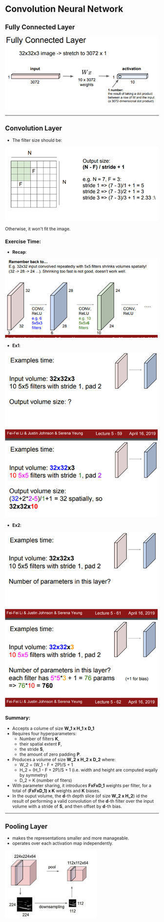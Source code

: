# Convolution Neural Network

## Fully Connected Layer
<img src="https://github.com/kkoo1122/Learning-From-cs231/blob/master/image/fully_connected_layer.png" alt="drawing" width="500"/>

---
## Convolution Layer
- The filter size should be:
<img src="https://github.com/kkoo1122/Learning-From-cs231/blob/master/image/cnn_window_size.png" alt="drawing" width="500"/>

Otherwise, it won't fit the image.

### Exercise Time:

- **Recap**:
<img src="https://github.com/kkoo1122/Learning-From-cs231/blob/master/image/cnn_pic.png" alt="drawing" width="500"/>

- **Ex1**:
<img src="https://github.com/kkoo1122/Learning-From-cs231/blob/master/image/cnn_ex1.png" alt="drawing" width="500"/>

- **Ex2**:
<img src="https://github.com/kkoo1122/Learning-From-cs231/blob/master/image/cnn_ex2.png" alt="drawing" width="500"/>


### Summary:
- Accepts a colume of size **W_1 x H_1 x D_1**
- Requires four hyperparameters:
  - Number of filters **K**,
  - their spatial extent **F**,
  - the stride **S**,
  - the amount of zero padding **P**.
- Produces a volume of size **W_2 x H_2 x D_2** where:
  - W_2 = (W_1 - F + 2P)/S + 1
  - H_2 = (H_1 - F + 2P)/S + 1  (i.e. width and height are computed wqally by symmetry)
  - D_2 = K (number of fiters)
- With parameter sharing, it introduces **FxFxD_1** weights per filter, for a total of (**FxFxD_1) x K** weights and **K** biases.
- In the ouput volume, the **d**-th depth slice (of size **W_2 x H_2**) id the result of performing a valid convolution of the **d**-th filter over the input volume with a stride of **S**, and then offset by **d**-th bias.
---
## Pooling Layer
- makes the representations smaller and more manageable.
- operates over each activation map independently.
<img src="https://github.com/kkoo1122/Learning-From-cs231/blob/master/image/pooling.png" alt="drawing" width="300"/>
